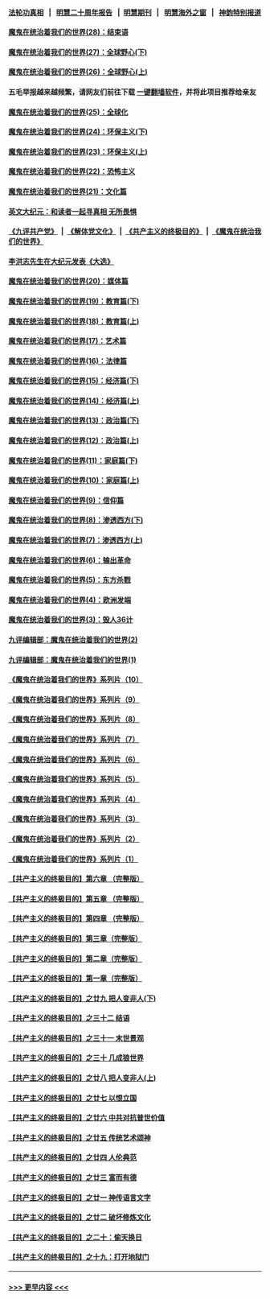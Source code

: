#### [法轮功真相](https://github.com/gfw-breaker/truth/blob/master/README.md?t=0) &nbsp;&nbsp;|&nbsp;&nbsp; [明慧二十周年报告](https://github.com/gfw-breaker/mh-reports/blob/master/README.md?t=0) &nbsp;&nbsp;|&nbsp;&nbsp;[明慧期刊](https://github.com/gfw-breaker/mh-qikan) &nbsp;&nbsp;|&nbsp;&nbsp; [明慧海外之窗](https://github.com/gfw-breaker/mh-news/blob/master/README.md?t=0) &nbsp;&nbsp;|&nbsp;&nbsp; [神韵特别报道](https://github.com/gfw-breaker/mh-news/blob/master/shenyun.md?t=0)
#### [魔鬼在统治着我们的世界(28)：结束语](../pages/nsc422/n10936246.md?t=06161602) 
#### [魔鬼在统治着我们的世界(27)：全球野心(下)](../pages/nsc422/n10928319.md?t=06161602) 
#### [魔鬼在统治着我们的世界(26)：全球野心(上)](../pages/nsc422/n10900318.md?t=06161602) 
#### 五毛举报越来越频繁，请网友们前往下载 [一键翻墙软件](https://github.com/gfw-breaker/ssr-accounts)，并将此项目推荐给亲友
#### [魔鬼在统治着我们的世界(25)：全球化](../pages/nsc422/n10788205.md?t=06161602) 
#### [魔鬼在统治着我们的世界(24)：环保主义(下)](../pages/nsc422/n10695307.md?t=06161602) 
#### [魔鬼在统治着我们的世界(23)：环保主义(上)](../pages/nsc422/n10688613.md?t=06161602) 
#### [魔鬼在统治着我们的世界(22)：恐怖主义](../pages/nsc422/n10614727.md?t=06161602) 
#### [魔鬼在统治着我们的世界(21)：文化篇](../pages/nsc422/n10597706.md?t=06161602) 
#### [英文大纪元：和读者一起寻真相 无所畏惧](../pages/nsc422/n12542027.md?t=06161602) 
#### [《九评共产党》](https://github.com/begood0513/9ping.md/blob/master/README.md) &nbsp;|&nbsp; [《解体党文化》](../../../../jtdwh.md/blob/master/README.md)  &nbsp;|&nbsp; [《共产主义的终极目的》](../../../../gczydzjmd.md/blob/master/README.md) &nbsp;|&nbsp; [《魔鬼在统治我们的世界》](../../../../mgztzwmdsj.md/blob/master/README.md) 
#### [李洪志先生在大纪元发表《大选》](../pages/nsc422/n12534746.md?t=06161602) 
#### [魔鬼在统治着我们的世界(20)：媒体篇](../pages/nsc422/n10586579.md?t=06161602) 
#### [魔鬼在统治着我们的世界(19)：教育篇(下)](../pages/nsc422/n10564808.md?t=06161602) 
#### [魔鬼在统治着我们的世界(18)：教育篇(上)](../pages/nsc422/n10526970.md?t=06161602) 
#### [魔鬼在统治着我们的世界(17)：艺术篇](../pages/nsc422/n10499093.md?t=06161602) 
#### [魔鬼在统治着我们的世界(16)：法律篇](../pages/nsc422/n10485969.md?t=06161602) 
#### [魔鬼在统治着我们的世界(15)：经济篇(下)](../pages/nsc422/n10469975.md?t=06161602) 
#### [魔鬼在统治着我们的世界(14)：经济篇(上)](../pages/nsc422/n10457370.md?t=06161602) 
#### [魔鬼在统治着我们的世界(13)：政治篇(下)](../pages/nsc422/n10448270.md?t=06161602) 
#### [魔鬼在统治着我们的世界(12)：政治篇(上)](../pages/nsc422/n10444576.md?t=06161602) 
#### [魔鬼在统治着我们的世界(11)：家庭篇(下)](../pages/nsc422/n10440961.md?t=06161602) 
#### [魔鬼在统治着我们的世界(10)：家庭篇(上)](../pages/nsc422/n10435448.md?t=06161602) 
#### [魔鬼在统治着我们的世界(9)：信仰篇](../pages/nsc422/n10432159.md?t=06161602) 
#### [魔鬼在统治着我们的世界(8)：渗透西方(下)](../pages/nsc422/n10429603.md?t=06161602) 
#### [魔鬼在统治着我们的世界(7)：渗透西方(上)](../pages/nsc422/n10426013.md?t=06161602) 
#### [魔鬼在统治着我们的世界(6)：输出革命](../pages/nsc422/n10421536.md?t=06161602) 
#### [魔鬼在统治着我们的世界(5)：东方杀戮](../pages/nsc422/n10417707.md?t=06161602) 
#### [魔鬼在统治着我们的世界(4)：欧洲发端](../pages/nsc422/n10414890.md?t=06161602) 
#### [魔鬼在统治着我们的世界(3)：毁人36计](../pages/nsc422/n10411583.md?t=06161602) 
#### [九评编辑部：魔鬼在统治着我们的世界(2)](../pages/nsc422/n10410036.md?t=06161602) 
#### [九评编辑部：魔鬼在统治着我们的世界(1)](../pages/nsc422/n10406825.md?t=06161602) 
#### [《魔鬼在统治着我们的世界》系列片（10）](../pages/nsc422/n12292670.md?t=06161602) 
#### [《魔鬼在统治着我们的世界》系列片（9）](../pages/nsc422/n12290859.md?t=06161602) 
#### [《魔鬼在统治着我们的世界》系列片（8）](../pages/nsc422/n12287445.md?t=06161602) 
#### [《魔鬼在统治着我们的世界》系列片（7）](../pages/nsc422/n12283425.md?t=06161602) 
#### [《魔鬼在统治着我们的世界》系列片（6）](../pages/nsc422/n12282314.md?t=06161602) 
#### [《魔鬼在统治着我们的世界》系列片（5）](../pages/nsc422/n12281419.md?t=06161602) 
#### [《魔鬼在统治着我们的世界》系列片（4）](../pages/nsc422/n12274024.md?t=06161602) 
#### [《魔鬼在统治着我们的世界》系列片（3）](../pages/nsc422/n12271322.md?t=06161602) 
#### [《魔鬼在统治着我们的世界》系列片（2）](../pages/nsc422/n12269049.md?t=06161602) 
#### [《魔鬼在统治着我们的世界》系列片（1）](../pages/nsc422/n12267575.md?t=06161602) 
#### [【共产主义的终极目的】第六章 （完整版）](../pages/nsc422/n11428913.md?t=06161602) 
#### [【共产主义的终极目的】第五章 （完整版）](../pages/nsc422/n11428912.md?t=06161602) 
#### [【共产主义的终极目的】第四章 （完整版）](../pages/nsc422/n11428907.md?t=06161602) 
#### [【共产主义的终极目的】第三章（完整版）](../pages/nsc422/n11428848.md?t=06161602) 
#### [【共产主义的终极目的】第二章（完整版）](../pages/nsc422/n11428831.md?t=06161602) 
#### [【共产主义的终极目的】第一章（完整版）](../pages/nsc422/n11417651.md?t=06161602) 
#### [【共产主义的终极目的】之廿九 把人变非人(下)](../pages/nsc422/n11344140.md?t=06161602) 
#### [【共产主义的终极目的】之三十二 结语](../pages/nsc422/n11360535.md?t=06161602) 
#### [【共产主义的终极目的】之三十一 末世景观](../pages/nsc422/n11351129.md?t=06161602) 
#### [【共产主义的终极目的】之三十 几成狼世界](../pages/nsc422/n11348280.md?t=06161602) 
#### [【共产主义的终极目的】之廿八 把人变非人(上)](../pages/nsc422/n11340492.md?t=06161602) 
#### [【共产主义的终极目的】之廿七 以恨立国](../pages/nsc422/n11336944.md?t=06161602) 
#### [【共产主义的终极目的】之廿六 中共对抗普世价值](../pages/nsc422/n11324785.md?t=06161602) 
#### [【共产主义的终极目的】之廿五 传统艺术颂神](../pages/nsc422/n11296396.md?t=06161602) 
#### [【共产主义的终极目的】之廿四 人伦典范](../pages/nsc422/n11296397.md?t=06161602) 
#### [【共产主义的终极目的】之廿三 富而有德](../pages/nsc422/n11283598.md?t=06161602) 
#### [【共产主义的终极目的】之廿一 神传语言文字](../pages/nsc422/n11263265.md?t=06161602) 
#### [【共产主义的终极目的】之廿二 破坏修炼文化](../pages/nsc422/n11245728.md?t=06161602) 
#### [【共产主义的终极目的】之二十：偷天换日](../pages/nsc422/n11238846.md?t=06161602) 
#### [【共产主义的终极目的】之十九：打开地狱门](../pages/nsc422/n11206376.md?t=06161602) 

----
#### [ >>> 更早内容 <<< ](../indexes/nsc422-earlier.md)
